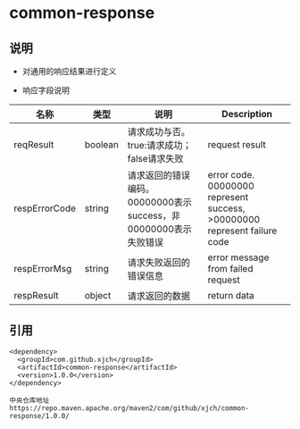 # common-response
## 说明
- 对通用的响应结果进行定义

- 响应字段说明

| 名称  | 类型  | 说明 |Description|
|---|---|---|---|
| reqResult | boolean | 请求成功与否。true:请求成功；false请求失败 |request result|
| respErrorCode | string | 请求返回的错误编码。 00000000表示success，非00000000表示失败错误 |error code. 00000000 represent success, >00000000 represent failure code |
| respErrorMsg | string | 请求失败返回的错误信息 |error message from failed request|
| respResult | object| 请求返回的数据 |return data|

## 引用
```
<dependency>
  <groupId>com.github.xjch</groupId>
  <artifactId>common-response</artifactId>
  <version>1.0.0</version>
</dependency>

中央仓库地址
https://repo.maven.apache.org/maven2/com/github/xjch/common-response/1.0.0/
```
